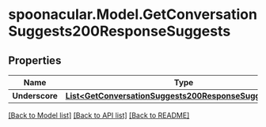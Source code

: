 # spoonacular.Model.GetConversationSuggests200ResponseSuggests

## Properties

Name | Type | Description | Notes
------------ | ------------- | ------------- | -------------
**Underscore** | [**List&lt;GetConversationSuggests200ResponseSuggestsInner&gt;**](GetConversationSuggests200ResponseSuggestsInner.md) |  | 

[[Back to Model list]](../README.md#documentation-for-models) [[Back to API list]](../README.md#documentation-for-api-endpoints) [[Back to README]](../README.md)

